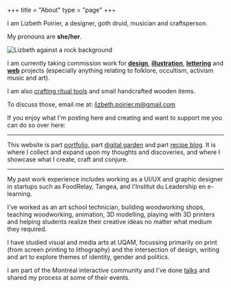 +++
title = "About"
type = "page"
+++

I am Lizbeth Poirier, a designer, goth druid, musician and craftsperson.

My pronouns are **she/her**.

![Lizbeth against a rock background](/img/about/self.jpg "Portrait by Hayley Evans")

I am currently taking commission work for [**design**](/works/design/), [**illustration**](/works/illustration/), [**lettering**](/works/lettering/) and [**web**](/works/websites/) projects (especially anything relating to folklore, occultism, activism music and art).

I am also [crafting ritual tools](/craft/) and small handcrafted wooden items.

To discuss those, email me at: lizbeth.poirier.m@gmail.com

If you enjoy what I'm posting here and creating and want to support me you can do so over here:

<div class="support">
  <script type='text/javascript' src='https://storage.ko-fi.com/cdn/widget/Widget_2.js'></script><script type='text/javascript'>kofiwidget2.init('Support Me on Ko-fi', '#9b3313', 'U7U63MLEM');kofiwidget2.draw();</script>
</div>

---

This website is part [portfolio](/works/), part [digital garden](/folklore/) and part [recipe blog](/food/). It is where I collect and expand upon my thoughts and discoveries, and where I showcase what I create, craft and conjure.

---

My past work experience includes working as a UI/UX and graphic designer in startups such as FoodRelay, Tangea, and l'Institut du Leadership en e-learning.

I've worked as an art school technician, building woodworking shops, teaching woodworking, animation, 3D modelling, playing with 3D printers and helping students realize their creative ideas no matter what medium they required.

I have studied visual and media arts at UQAM, focussing primarily on print (from screen printing to lithography) and the intersection of design, writing and art to explore themes of identity, gender and politics.

I am part of the Montréal interactive community and I've done [talks](/about/talks/) and shared my process at some of their events.

